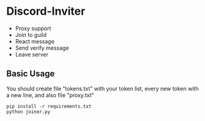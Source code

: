 # Discord-Inviter

- Proxy support
- Join to guild
- React message
- Send verify message
- Leave server

## Basic Usage
You should create file "tokens.txt" with your token list, every new token with a new line, and also file "proxy.txt"

```
pip install -r requirements.txt
python joiner.py
```
